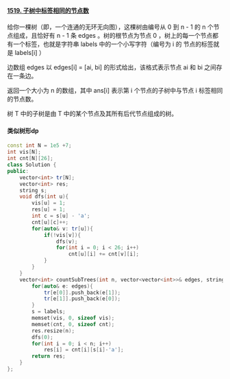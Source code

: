 #### [1519. 子树中标签相同的节点数](https://leetcode-cn.com/problems/number-of-nodes-in-the-sub-tree-with-the-same-label/)

给你一棵树（即，一个连通的无环无向图），这棵树由编号从 0  到 n - 1 的 n 个节点组成，且恰好有 n - 1 条 edges 。树的根节点为节点 0 ，树上的每一个节点都有一个标签，也就是字符串 labels 中的一个小写字符（编号为 i 的 节点的标签就是 labels[i] ）

边数组 edges 以 edges[i] = [ai, bi] 的形式给出，该格式表示节点 ai 和 bi 之间存在一条边。

返回一个大小为 n 的数组，其中 ans[i] 表示第 i 个节点的子树中与节点 i 标签相同的节点数。

树 T 中的子树是由 T 中的某个节点及其所有后代节点组成的树。

#### 类似树形dp

```cpp
const int N = 1e5 +7;
int vis[N];
int cnt[N][26];
class Solution {
public:
    vector<int> tr[N];
    vector<int> res;
    string s;
    void dfs(int u){
        vis[u] = 1;
        res[u] = 1;
        int c = s[u] - 'a';
        cnt[u][c]++;
        for(auto& v: tr[u]){
            if(!vis[v]){
                dfs(v);
                for(int i = 0; i < 26; i++)
                    cnt[u][i] += cnt[v][i];
            }  
        }
    }
    vector<int> countSubTrees(int n, vector<vector<int>>& edges, string labels) {
        for(auto& e: edges){
            tr[e[0]].push_back(e[1]);
            tr[e[1]].push_back(e[0]);
        }
        s = labels;
        memset(vis, 0, sizeof vis);
        memset(cnt, 0, sizeof cnt);
        res.resize(n);
        dfs(0);
        for(int i = 0; i < n; i++)
            res[i] = cnt[i][s[i]-'a'];
        return res;
    }
};
```

